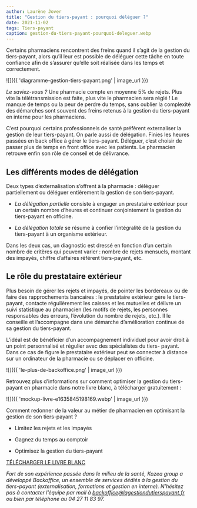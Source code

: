 ```yaml
---
author: Laurène Jover
title: "Gestion du tiers-payant : pourquoi déléguer ?"
date: 2021-11-02
tags: Tiers-payant
caption: gestion-du-tiers-payant-pourquoi-deleguer.webp
---
```


Certains pharmaciens rencontrent des freins quand il s’agit de la gestion du tiers-payant, alors qu’il leur est possible de déléguer cette tâche en toute confiance afin de s’assurer qu’elle soit réalisée dans les temps et correctement.

![]({{ 'diagramme-gestion-tiers-payant.png' | image_url }})

_Le saviez-vous ?_ Une pharmacie compte en moyenne 5% de rejets. Plus vite la télétransmission est faite, plus vite le pharmacien sera réglé ! Le manque de temps ou la peur de perdre du temps, sans oublier la complexité des démarches sont souvent des freins retenus à la gestion du tiers-payant en interne pour les pharmaciens.

C’est pourquoi certains professionnels de santé préfèrent externaliser la gestion de leur tiers-payant. On parle aussi de délégation. Finies les heures passées en back office à gérer le tiers-payant. Déléguer, c’est choisir de passer plus de temps en front office avec les patients. Le pharmacien retrouve enfin son rôle de conseil et de délivrance.

## Les différents modes de délégation

Deux types d’externalisation s’offrent à la pharmacie : déléguer partiellement ou déléguer entièrement la gestion de son tiers-payant.

- _La délégation partielle_ consiste à engager un prestataire extérieur pour un certain nombre d’heures et continuer conjointement la gestion du tiers-payant en officine.

- _La délégation totale_ se résume à confier l’intégralité de la gestion du tiers-payant à un organisme extérieur.

Dans les deux cas, un diagnostic est dressé en fonction d’un certain nombre de critères qui peuvent varier : nombre de rejets mensuels, montant des impayés, chiffre d’affaires référent tiers-payant, etc.

## Le rôle du prestataire extérieur

Plus besoin de gérer les rejets et impayés, de pointer les bordereaux ou de faire des rapprochements bancaires : le prestataire extérieur gère le tiers-payant, contacte régulièrement les caisses et les mutuelles et délivre un suivi statistique au pharmacien (les motifs de rejets, les
personnes responsables des erreurs, l’évolution du nombre de rejets, etc.). Il le conseille et l’accompagne dans une démarche d’amélioration continue de sa gestion du tiers-payant.

L’idéal est de bénéficier d’un accompagnement individuel pour avoir droit à un point personnalisé et régulier avec des spécialistes du tiers- payant. Dans ce cas de figure le prestataire extérieur peut se connecter à distance sur un ordinateur de la pharmacie ou se déplacer en officine.

![]({{ 'le-plus-de-backoffice.png' | image_url }})

Retrouvez plus d’informations sur comment optimiser la gestion du tiers-payant en pharmacie dans notre livre blanc, à télécharger gratuitement :

![]({{ 'mockup-livre-e1635845198169.webp' | image_url }})

Comment redonner de la valeur au métier de pharmacien en optimisant la gestion de son tiers-payant ?

- Limitez les rejets et les impayés

- Gagnez du temps au comptoir

- Optimisez la gestion du tiers-payant

[TÉLÉCHARGER LE LIVRE BLANC](https://www.lagestiondutierspayant.fr/whitepaper)

_Fort de son expérience passée dans le milieu de la santé, Kozea group a développé Backoffice, un ensemble de services dédiés à la gestion du tiers-payant (externalisation, formations et gestion en interne). N’hésitez pas à contacter l’équipe par mail à [backoffice@lagestiondutierspayant.fr](mailto:backoffice@lagestiondutierspayant.fr) ou bien par téléphone au 04 27 11 83 97._
